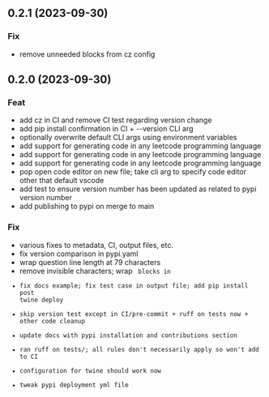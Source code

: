 ## 0.2.1 (2023-09-30)

### Fix

- remove unneeded blocks from cz config

## 0.2.0 (2023-09-30)

### Feat

- add cz in CI and remove CI test regarding version change
- add pip install confirmation in CI + --version CLI arg
- optionally overwrite default CLI args using environment variables
- add support for generating code in any leetcode programming language
- add support for generating code in any leetcode programming language
- add support for generating code in any leetcode programming language
- pop open code editor on new file; take cli arg to specify code editor other that default vscode
- add test to ensure version number has been updated as related to pypi version number
- add publishing to pypi on merge to main

### Fix

- various fixes to metadata, CI, output files, etc.
- fix version comparison in pypi.yaml
- wrap question line length at 79 characters
- remove invisible characters; wrap <code> blocks in
- fix docs example; fix test case in output file; add pip install post twine deploy
- skip version test except in CI/pre-commit + ruff on tests now + other code cleanup
- update docs with pypi installation and contributions section
- ran ruff on tests/; all rules don't necessarily apply so won't add to CI
- configuration for twine should work now
- tweak pypi deployment yml file

